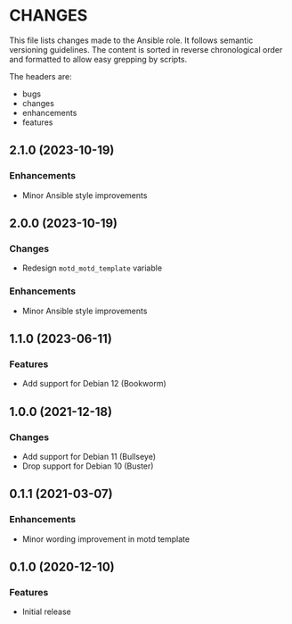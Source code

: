 # CHANGES

This file lists changes made to the Ansible role. It follows semantic versioning
guidelines. The content is sorted in reverse chronological order and formatted
to allow easy grepping by scripts.

The headers are:
- bugs
- changes
- enhancements
- features

## 2.1.0 (2023-10-19)

### Enhancements

- Minor Ansible style improvements

## 2.0.0 (2023-10-19)

### Changes

- Redesign `motd_motd_template` variable

### Enhancements

- Minor Ansible style improvements

## 1.1.0 (2023-06-11)

### Features

- Add support for Debian 12 (Bookworm)

## 1.0.0 (2021-12-18)

### Changes

- Add support for Debian 11 (Bullseye)
- Drop support for Debian 10 (Buster)

## 0.1.1 (2021-03-07)

### Enhancements

- Minor wording improvement in motd template

## 0.1.0 (2020-12-10)

### Features

- Initial release
